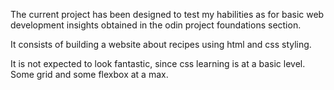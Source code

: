 The current project has been designed to test my habilities as for basic web development insights obtained in the odin project foundations section.

It consists of building a website about recipes using html and css styling.

It is not expected to look fantastic, since css learning is at a basic level. Some grid and some flexbox at a max.